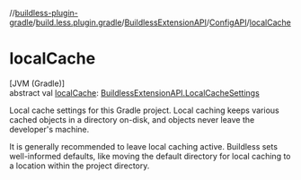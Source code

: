 //[buildless-plugin-gradle](../../../../index.md)/[build.less.plugin.gradle](../../index.md)/[BuildlessExtensionAPI](../index.md)/[ConfigAPI](index.md)/[localCache](local-cache.md)

# localCache

[JVM (Gradle)]\
abstract val [localCache](local-cache.md): [BuildlessExtensionAPI.LocalCacheSettings](../-local-cache-settings/index.md)

Local cache settings for this Gradle project. Local caching keeps various cached objects in a directory on-disk, and objects never leave the developer's machine.

It is generally recommended to leave local caching active. Buildless sets well-informed defaults, like moving the default directory for local caching to a location within the project directory.
